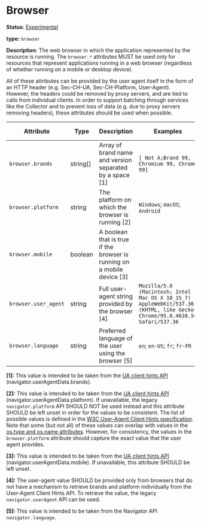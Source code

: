 # Browser

**Status**: [Experimental](../../document-status.md)

**type:** `browser`

**Description**: The web browser in which the application represented by the resource is running. The `browser.*` attributes MUST be used only for resources that represent applications running in a web browser (regardless of whether running on a mobile or desktop device).

All of these attributes can be provided by the user agent itself in the form of an HTTP header (e.g. Sec-CH-UA, Sec-CH-Platform, User-Agent). However, the headers could be removed by proxy servers, and are tied to calls from individual clients. In order to support batching through services like the Collector and to prevent loss of data (e.g. due to proxy servers removing headers), these attributes should be used when possible.

<!-- semconv browser -->
| Attribute  | Type | Description  | Examples  | Requirement Level |
|---|---|---|---|---|
| `browser.brands` | string[] | Array of brand name and version separated by a space [1] | `[ Not A;Brand 99, Chromium 99, Chrome 99]` | Recommended |
| `browser.platform` | string | The platform on which the browser is running [2] | `Windows`; `macOS`; `Android` | Recommended |
| `browser.mobile` | boolean | A boolean that is true if the browser is running on a mobile device [3] |  | Conditionally Required: If available via the UA client hints API. |
| `browser.user_agent` | string | Full user-agent string provided by the browser [4] | `Mozilla/5.0 (Macintosh; Intel Mac OS X 10_15_7) AppleWebKit/537.36 (KHTML, like Gecko) Chrome/95.0.4638.54 Safari/537.36` | Recommended |
| `browser.language` | string | Preferred language of the user using the browser [5] | `en`; `en-US`; `fr`; `fr-FR` | Recommended |

**[1]:** This value is intended to be taken from the [UA client hints API](https://wicg.github.io/ua-client-hints/#interface) (navigator.userAgentData.brands).

**[2]:** This value is intended to be taken from the [UA client hints API](https://wicg.github.io/ua-client-hints/#interface) (navigator.userAgentData.platform). If unavailable, the legacy `navigator.platform` API SHOULD NOT be used instead and this attribute SHOULD be left unset in order for the values to be consistent.
The list of possible values is defined in the [W3C User-Agent Client Hints specification](https://wicg.github.io/ua-client-hints/#sec-ch-ua-platform). Note that some (but not all) of these values can overlap with values in the [os.type and os.name attributes](./os.md). However, for consistency, the values in the `browser.platform` attribute should capture the exact value that the user agent provides.

**[3]:** This value is intended to be taken from the [UA client hints API](https://wicg.github.io/ua-client-hints/#interface) (navigator.userAgentData.mobile). If unavailable, this attribute SHOULD be left unset.

**[4]:** The user-agent value SHOULD be provided only from browsers that do not have a mechanism to retrieve brands and platform individually from the User-Agent Client Hints API. To retrieve the value, the legacy `navigator.userAgent` API can be used.

**[5]:** This value is intended to be taken from the Navigator API `navigator.language`.
<!-- endsemconv -->

